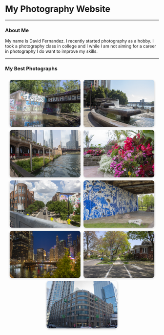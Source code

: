 <html>
  <head>
    <title>my website</title>
    <style>
      .gallery {
        display: flex;
        flex-wrap: wrap;
        justify-content: center;
        gap: 10px;
        padding: 10px;
      }
      .gallery img {
        width: 48%;
        height: auto;
        border-radius: 8px;
        box-shadow: 0 2px 6px rgba(0,0,0,0.2);
      }
      @media (max-width: 600px) {
        .gallery img {
          width: 100%;
        }
      }
    </style>
  </head>
  <body>
    <h1>My Photography Website</h1>
    <hr>
    <h3>About Me</h3>
    <p>My name is David Fernandez. I recently started photography as a hobby. I took a photography class in college and I while I am not aiming for a career in photography I do want to improve my skills.</p>
    <hr>
    <h3>My Best Photographs</h3>
    <div class="gallery">
      <img src="Best/IMG_1256_Best.jpg" loading="lazy" alt="Project 9">
      <img src="Best/IMG_1149_Best.jpg" loading="lazy" alt="Project 8">
      <img src="Best/IMG_0907_Best.jpg" loading="lazy" alt="Project 7">
      <img src="Best/IMG_0850_Best.jpg" loading="lazy" alt="Project 6">
      <img src="Best/IMG_0801_Best.jpg" loading="lazy" alt="Project 5">
      <img src="Best/IMG_0752_Best.jpg" loading="lazy" alt="Project 4">
      <img src="Best/IMG_0660_Best.jpg" loading="lazy" alt="Project 3">
      <img src="Best/IMG_0550_Best.jpg" loading="lazy" alt="Project 2">
      <img src="Best/IMG_0488_Best.jpg" loading="lazy" alt="Project 1">
    </div>
  </body>
</html>
